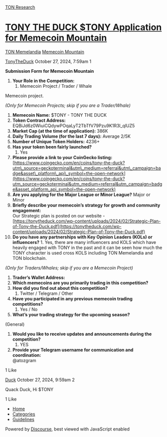 [TON Research](/)

# [TONY THE DUCK $TONY Application for Memecoin Mountain](/t/tony-the-duck-tony-application-for-memecoin-mountain/38853)

[TON Memelandia](/c/ton-memelandia/memecoin-mountain/86)  [Memecoin Mountain](/c/ton-memelandia/memecoin-mountain/86) 

    

[TonyTheDuck](https://tonresear.ch/u/TonyTheDuck)  October 27, 2024, 7:59am  1

**Submission Form for Memecoin Mountain**

1.  **Your Role in the Competition:**
    1.  Memecoin Project / Trader / Whale

Memecoin project.

_(Only for Memecoin Projects; skip if you are a Trader/Whale)_

1.  **Memecoin Name:** $TONY - TONY THE DUCK
2.  **Token Contract Address:** EQBiJd6z0WiuiCQdywPOqaLyT2TbTfV79Pzu9K1R3l\_qlUZ5
3.  **Market Cap (at the time of application):** 386K
4.  **Daily Trading Volume (for the last 7 days):** Average 2/5K
5.  **Number of Unique Token Holders:** 4236+
6.  **Has your token been fairly launched?**
    1.  Yes
7.  **Please provide a link to your CoinGecko listing:** [https://www.coingecko.com/en/coins/tony-the-duck?utm\_source=geckoterminal&utm\_medium=referral&utm\_campaign=badge&asset\_platform\_api\_symbol=the-open-network](https://www.coingecko.com/en/coins/tony-the-duck?utm_source=geckoterminal&utm_medium=referral&utm_campaign=badge&asset_platform_api_symbol=the-open-network)
8.  **Are you applying for the Major League or Minor League?** Major or Minor
9.  **Briefly describe your memecoin’s strategy for growth and community engagement:**  
    Our Strategic plan is posted on our website - [https://tonytheduck.com/wp-content/uploads/2024/02/Strategic-Plan-of-Tony-the-Duck.pdf](https://tonytheduck.com/wp-content/uploads/2024/02/Strategic-Plan-of-Tony-the-Duck.pdf)
10.  **Do you have any partnerships with Key Opinion Leaders (KOLs) or influencers?**
    1.  Yes, there are many influencers and KOLS which have heavily engaged with TONY in the past and it can be seen how much the TONY character is used cross KOLS including TON Memelandia and TON blockchain.

_(Only for Traders/Whales; skip if you are a Memecoin Project)_

1.  **Trader’s Wallet Address:**
2.  **Which memecoins are you primarily trading in this competition?**
3.  **How did you find out about this competition?**
    1.  Twitter / Telegram / Other
4.  **Have you participated in any previous memecoin trading competitions?**
    1.  Yes / No
5.  **What’s your trading strategy for the upcoming season?**

(General)

1.  **Would you like to receive updates and announcements during the competition?**
    1.  YES
2.  **Provide your Telegram username for communication and coordination:**  
    @atozgram

  1 Like

[Duck](https://tonresear.ch/u/Duck) October 27, 2024, 9:59am  2

Quack Duck, Hi $TONY

  1 Like

*   [Home](/)
*   [Categories](/categories)
*   [Guidelines](/guidelines)

Powered by [Discourse](https://www.discourse.org), best viewed with JavaScript enabled